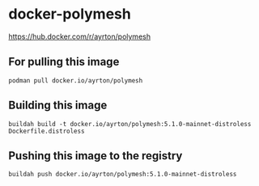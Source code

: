 # docker-polymesh

https://hub.docker.com/r/ayrton/polymesh

## For pulling this image

```
podman pull docker.io/ayrton/polymesh
```

## Building this image

```
buildah build -t docker.io/ayrton/polymesh:5.1.0-mainnet-distroless Dockerfile.distroless
```

## Pushing this image to the registry

```
buildah push docker.io/ayrton/polymesh:5.1.0-mainnet-distroless
```
